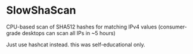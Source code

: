 # SlowShaScan 

CPU-based scan of SHA512 hashes for matching IPv4 values (consumer-grade desktops can scan all IPs in ~5 hours)

Just use hashcat instead. this was self-educational only.
